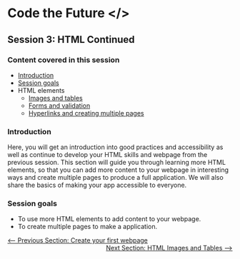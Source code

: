 # Code the Future </>

## Session 3: HTML Continued

### Content covered in this session

- [Introduction](#Introduction)
- [Session goals](#Session-goals)
- HTML elements
  - [Images and tables](html_images_tables.md)
  - [Forms and validation](html_forms.md)
  - [Hyperlinks and creating multiple pages](html_hyperlinks.md)

### Introduction

Here, you will get an introduction into good practices and accessibility as well as
continue to develop your HTML skills and webpage from the previous session.
This section will guide you through learning more HTML elements, so that you can add
more content to your webpage in interesting ways and create multiple pages to produce
a full application. We will also share the basics of making your app accessible to everyone.

### Session goals

- To use more HTML elements to add content to your webpage.
- To create multiple pages to make a application.

<div style="width: 100%">
<a href='../session-2/create_webpage.md'><-- Previous Section: Create your first webpage</a>
<div align="right"><a href='html_images_tables.md'>Next Section: HTML Images and Tables --></a></div>
</div>
